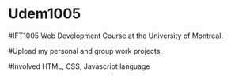 # Udem1005
#IFT1005 Web Development Course at the University of Montreal.

#Upload my personal and group work projects.

#Involved HTML, CSS, Javascript language
